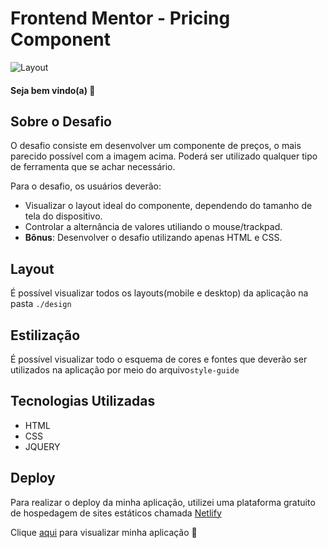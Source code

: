 # Frontend Mentor - Pricing Component

![Layout](/design/desktop-preview.jpg)

#### Seja bem vindo(a) 👋

## Sobre o Desafio

O desafio consiste em desenvolver um componente de preços, o mais parecido possível com a imagem acima.
Poderá ser utilizado qualquer tipo de ferramenta que se achar necessário.

Para o desafio, os usuários deverão:
- Visualizar o layout ideal do componente, dependendo do tamanho de tela do dispositivo.
- Controlar a alternância de valores utiliando o mouse/trackpad.
- **Bônus**: Desenvolver o desafio utilizando apenas HTML e CSS.


## Layout

É possível visualizar todos os layouts(mobile e desktop) da aplicação na pasta `./design`


## Estilização

É possível visualizar todo o esquema de cores e fontes que deverão ser utilizados na aplicação por meio do arquivo`style-guide`

## Tecnologias Utilizadas

- HTML
- CSS
- JQUERY

## Deploy

Para realizar o deploy da minha aplicação, utilizei uma plataforma gratuito de hospedagem de sites estáticos chamada [Netlify](https://www.netlify.com/)

Clique [aqui](https://frontendmentor-challenge01netlify.app/) para visualizar minha aplicação 🚀



